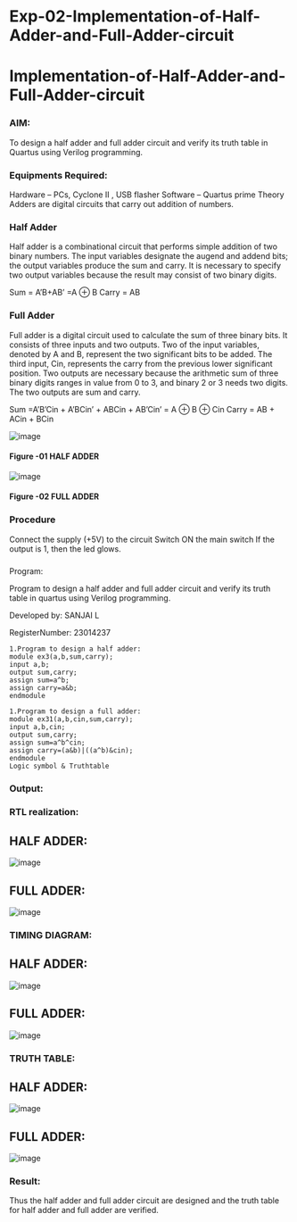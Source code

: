 # Exp-02-Implementation-of-Half-Adder-and-Full-Adder-circuit

# Implementation-of-Half-Adder-and-Full-Adder-circuit
### AIM:
To design a half adder and full adder circuit and verify its truth table in Quartus using Verilog programming.

### Equipments Required:
Hardware – PCs, Cyclone II , USB flasher
Software – Quartus prime
Theory
Adders are digital circuits that carry out addition of numbers.

### Half Adder
Half adder is a combinational circuit that performs simple addition of two binary numbers. The input variables designate the augend and addend bits; the output variables produce the sum and carry. It is necessary to specify two output variables because the result may consist of two binary digits.

Sum = A’B+AB’ =A ⊕ B Carry = AB

### Full Adder
Full adder is a digital circuit used to calculate the sum of three binary bits. It consists of three inputs and two outputs. Two of the input variables, denoted by A and B, represent the two significant bits to be added. The third input, Cin, represents the carry from the previous lower significant position. Two outputs are necessary because the arithmetic sum of three binary digits ranges in value from 0 to 3, and binary 2 or 3 needs two digits. The two outputs are sum and carry.

Sum =A’B’Cin + A’BCin’ + ABCin + AB’Cin’ = A ⊕ B ⊕ Cin Carry = AB + ACin + BCin

 ![image](https://user-images.githubusercontent.com/36288975/163552156-a13e5a56-c638-4110-97d9-8896907c8d25.png)

#### Figure -01 HALF ADDER 


![image](https://user-images.githubusercontent.com/36288975/163552057-b3547877-6d07-45b4-b7e0-bcfebfad9e1d.png)

#### Figure -02 FULL ADDER 

### Procedure

Connect the supply (+5V) to the circuit
Switch ON the main switch
If the output is 1, then the led glows.
### 
Program:

Program to design a half adder and full adder circuit and verify its truth table in quartus using Verilog programming.

Developed by: SANJAI L

RegisterNumber: 23014237
```
1.Program to design a half adder:
module ex3(a,b,sum,carry);
input a,b;
output sum,carry;
assign sum=a^b;
assign carry=a&b;
endmodule

1.Program to design a full adder:
module ex31(a,b,cin,sum,carry);
input a,b,cin;
output sum,carry;
assign sum=a^b^cin;
assign carry=(a&b)|((a^b)&cin);
endmodule
Logic symbol & Truthtable
```
### Output:
### RTL realization:
## HALF ADDER:
![image](https://github.com/SanjaiOfficial/Exp-02-Implementation-of-Half-Adder-and-Full-Adder-circuit/assets/151763180/81a0762f-8e54-48d1-a490-3a707277c52d)

## FULL ADDER:
![image](https://github.com/SanjaiOfficial/Exp-02-Implementation-of-Half-Adder-and-Full-Adder-circuit/assets/151763180/e3f39c57-c193-4f9d-9daa-5eac35a0f5d0)

### TIMING DIAGRAM:
## HALF ADDER:
![image](https://github.com/SanjaiOfficial/Exp-02-Implementation-of-Half-Adder-and-Full-Adder-circuit/assets/151763180/5d111fac-7a85-4a4f-a97f-5418c7b146b8)
       
## FULL ADDER:
![image](https://github.com/SanjaiOfficial/Exp-02-Implementation-of-Half-Adder-and-Full-Adder-circuit/assets/151763180/486b77dd-3b1a-4521-a98e-8bcf6c3ff37e)



### TRUTH TABLE:
## HALF ADDER:
![image](https://github.com/SanjaiOfficial/Exp-02-Implementation-of-Half-Adder-and-Full-Adder-circuit/assets/151763180/11f8a4a4-b564-411d-9acc-c96b1fd08f6c)

## FULL ADDER:
![image](https://github.com/SanjaiOfficial/Exp-02-Implementation-of-Half-Adder-and-Full-Adder-circuit/assets/151763180/de19d3aa-63fb-468d-98a5-1830c8ce64a3)


### Result:
Thus the half adder and full adder circuit are designed and the truth table for half adder and full adder are verified.

